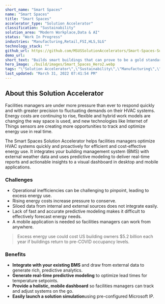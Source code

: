 ```yaml
---
short_name: "Smart Spaces"
name: "Smart Spaces"
title: "Smart Spaces"
accelerator_type: "Solution Accelerator"
classification: "Sustainability"
solution_area: "Modern Workplace,Data & AI"
status: "Work In Progress"
industries: "Manufacturing,Retail,FSI,HLS,SLG"
technology_stack: ""
github_url: https://github.com/MSUSSolutionAccelerators/Smart-Spaces-Sustainability-Solution-Accelerator
demo_url: 
short_text: "Builds smart buildings that can prove to be a gold standard in reducing environment impact and cost by driving energy efficiency, green purchasing, waste diversion, and water efficiency"
hero_image: ./build/images/Smart_Spaces_Hero2.webp
tags: "\"Solution Accelerator\",\"Sustainability\",\"Manufacturing\",\"Retail\",\"FSI\",\"HLS\",\"SLG\""
last_updated: "March 31, 2022 07:41:54 PM"
---
```

## About this Solution Accelerator

Facilities managers are under more pressure than ever to respond quickly and with greater precision to fluctuating demands on their HVAC systems. Energy costs are continuing to rise, flexible and hybrid work models are changing the way space is used, and new technologies like Internet of Things sensors are creating more opportunities to track and optimize energy use in real time.

The Smart Spaces Solution Accelerator helps facilities managers optimize HVAC systems quickly and proactively for efficient and cost-effective energy use. It integrates your building management system (BMS) with external weather data and uses predictive modeling to deliver real-time reports and actionable insights to a visual dashboard in desktop and mobile applications.

### Challenges

* Operational inefficiencies can be challenging to pinpoint, leading to excess energy use.
* Rising energy costs increase pressure to conserve.
* Siloed data from internal and external sources does not integrate easily.
* Lack of fast and accurate predictive modeling makes it difficult to effectively forecast energy needs.
* A mobile application is needed so facilities managers can work from anywhere.

> Excess energy use could cost US building owners $5.2 billion each year if buildings return to pre-COVID occupancy levels.

### Benefits

* **Integrate with your existing BMS** and draw from external data to generate rich, predictive analytics.
* **Generate real-time predictive modeling** to optimize lead times for temperature setpoints.
* **Provide a holistic, mobile dashboard** so facilities managers can track and adjust systems on the go.
* **Easily launch a solution simulation**using pre-configured Microsoft IP.
